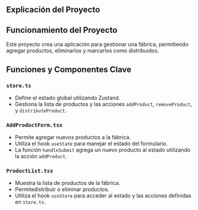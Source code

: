 ## Explicación del Proyecto

## Funcionamiento del Proyecto

Este proyecto crea una aplicación para gestionar una fábrica, permitiendo agregar productos, eliminarlos y marcarlos como distribuidos.


## Funciones y Componentes Clave

### `store.ts`

- Define el estado global utilizando Zustand.
- Gestiona la lista de productos y las acciones `addProduct`, `removeProduct`, y `distributeProduct`.

### `AddProductForm.tsx`

- Permite agregar nuevos productos a la fábrica.
- Utiliza el hook `useState` para manejar el estado del formulario.
- La función `handleSubmit` agrega un nuevo producto al estado utilizando la acción `addProduct`.

### `ProductList.tsx`

- Muestra la lista de productos de la fábrica.
- Permitedistribuir o eliminar productos.
- Utiliza el hook `useStore` para acceder al estado y las acciones definidas en `store.ts`.

